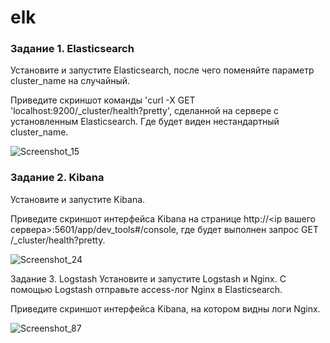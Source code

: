 # elk

### Задание 1. Elasticsearch
Установите и запустите Elasticsearch, после чего поменяйте параметр cluster_name на случайный.

Приведите скриншот команды 'curl -X GET 'localhost:9200/_cluster/health?pretty', сделанной на сервере с установленным Elasticsearch. Где будет виден нестандартный cluster_name.


![Screenshot_15](https://github.com/user-attachments/assets/fba4d9f8-3191-4af6-a0d4-64cf5b2127e2)



### Задание 2. Kibana

Установите и запустите Kibana.

Приведите скриншот интерфейса Kibana на странице http://<ip вашего сервера>:5601/app/dev_tools#/console, где будет выполнен запрос GET /_cluster/health?pretty.


![Screenshot_24](https://github.com/user-attachments/assets/c7d6a696-d8cb-4c7e-a83b-b4671bb0ea4a)

Задание 3. Logstash
Установите и запустите Logstash и Nginx. С помощью Logstash отправьте access-лог Nginx в Elasticsearch.

Приведите скриншот интерфейса Kibana, на котором видны логи Nginx.



![Screenshot_87](https://github.com/user-attachments/assets/a395fe02-a7c1-4afe-8dae-9f975eec731e)

